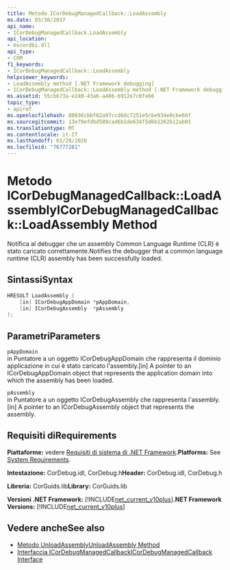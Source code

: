 ```yaml
---
title: Metodo ICorDebugManagedCallback::LoadAssembly
ms.date: 03/30/2017
api_name:
- ICorDebugManagedCallback.LoadAssembly
api_location:
- mscordbi.dll
api_type:
- COM
f1_keywords:
- ICorDebugManagedCallback::LoadAssembly
helpviewer_keywords:
- LoadAssembly method [.NET Framework debugging]
- ICorDebugManagedCallback::LoadAssembly method [.NET Framework debugging]
ms.assetid: 55cb673a-e240-43a6-a406-6912e7c0fe66
topic_type:
- apiref
ms.openlocfilehash: 80836cbbf82a97ccd6dc7251e5cbe934e0cbe66f
ms.sourcegitcommit: 13e79efdbd589cad6b1de634f5d6b1262b12ab01
ms.translationtype: MT
ms.contentlocale: it-IT
ms.lasthandoff: 01/28/2020
ms.locfileid: "76777281"
---
```

# <a name="icordebugmanagedcallbackloadassembly-method"></a><span data-ttu-id="9a5f3-102">Metodo ICorDebugManagedCallback::LoadAssembly</span><span class="sxs-lookup"><span data-stu-id="9a5f3-102">ICorDebugManagedCallback::LoadAssembly Method</span></span>
<span data-ttu-id="9a5f3-103">Notifica al debugger che un assembly Common Language Runtime (CLR) è stato caricato correttamente.</span><span class="sxs-lookup"><span data-stu-id="9a5f3-103">Notifies the debugger that a common language runtime (CLR) assembly has been successfully loaded.</span></span>  
  
## <a name="syntax"></a><span data-ttu-id="9a5f3-104">Sintassi</span><span class="sxs-lookup"><span data-stu-id="9a5f3-104">Syntax</span></span>  
  
```cpp  
HRESULT LoadAssembly (  
    [in] ICorDebugAppDomain *pAppDomain,  
    [in] ICorDebugAssembly  *pAssembly  
);  
```  
  
## <a name="parameters"></a><span data-ttu-id="9a5f3-105">Parametri</span><span class="sxs-lookup"><span data-stu-id="9a5f3-105">Parameters</span></span>  
 `pAppDomain`  
 <span data-ttu-id="9a5f3-106">in Puntatore a un oggetto ICorDebugAppDomain che rappresenta il dominio applicazione in cui è stato caricato l'assembly.</span><span class="sxs-lookup"><span data-stu-id="9a5f3-106">[in] A pointer to an ICorDebugAppDomain object that represents the application domain into which the assembly has been loaded.</span></span>  
  
 `pAssembly`  
 <span data-ttu-id="9a5f3-107">in Puntatore a un oggetto ICorDebugAssembly che rappresenta l'assembly.</span><span class="sxs-lookup"><span data-stu-id="9a5f3-107">[in] A pointer to an ICorDebugAssembly object that represents the assembly.</span></span>  
  
## <a name="requirements"></a><span data-ttu-id="9a5f3-108">Requisiti di</span><span class="sxs-lookup"><span data-stu-id="9a5f3-108">Requirements</span></span>  
 <span data-ttu-id="9a5f3-109">**Piattaforme:** vedere [Requisiti di sistema di .NET Framework](../../../../docs/framework/get-started/system-requirements.md).</span><span class="sxs-lookup"><span data-stu-id="9a5f3-109">**Platforms:** See [System Requirements](../../../../docs/framework/get-started/system-requirements.md).</span></span>  
  
 <span data-ttu-id="9a5f3-110">**Intestazione:** CorDebug.idl, CorDebug.h</span><span class="sxs-lookup"><span data-stu-id="9a5f3-110">**Header:** CorDebug.idl, CorDebug.h</span></span>  
  
 <span data-ttu-id="9a5f3-111">**Libreria:** CorGuids.lib</span><span class="sxs-lookup"><span data-stu-id="9a5f3-111">**Library:** CorGuids.lib</span></span>  
  
 <span data-ttu-id="9a5f3-112">**Versioni .NET Framework:** [!INCLUDE[net_current_v10plus](../../../../includes/net-current-v10plus-md.md)]</span><span class="sxs-lookup"><span data-stu-id="9a5f3-112">**.NET Framework Versions:** [!INCLUDE[net_current_v10plus](../../../../includes/net-current-v10plus-md.md)]</span></span>  
  
## <a name="see-also"></a><span data-ttu-id="9a5f3-113">Vedere anche</span><span class="sxs-lookup"><span data-stu-id="9a5f3-113">See also</span></span>

- [<span data-ttu-id="9a5f3-114">Metodo UnloadAssembly</span><span class="sxs-lookup"><span data-stu-id="9a5f3-114">UnloadAssembly Method</span></span>](icordebugmanagedcallback-unloadassembly-method.md)
- [<span data-ttu-id="9a5f3-115">Interfaccia ICorDebugManagedCallback</span><span class="sxs-lookup"><span data-stu-id="9a5f3-115">ICorDebugManagedCallback Interface</span></span>](icordebugmanagedcallback-interface.md)
